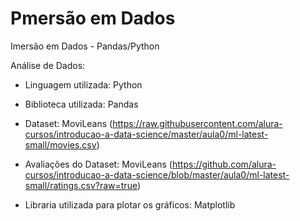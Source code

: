 # Pmersão em Dados
Imersão em Dados - Pandas/Python

Análise de Dados:

- Linguagem utilizada: Python

- Biblioteca utilizada: Pandas

- Dataset: MoviLeans (https://raw.githubusercontent.com/alura-cursos/introducao-a-data-science/master/aula0/ml-latest-small/movies.csv) 

- Avaliações do Dataset: MoviLeans (https://github.com/alura-cursos/introducao-a-data-science/blob/master/aula0/ml-latest-small/ratings.csv?raw=true)

- Libraria utilizada para plotar os gráficos: Matplotlib
